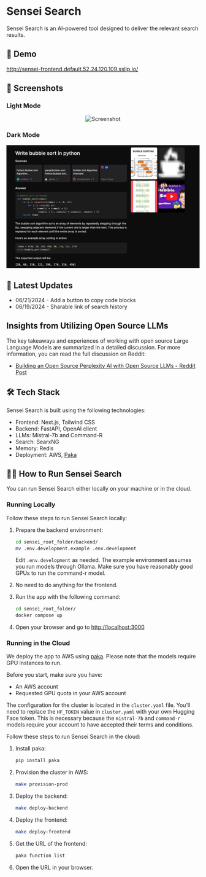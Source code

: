 # Sensei Search

Sensei Search is an AI-powered tool designed to deliver the relevant search results.

## 🎥 Demo
http://sensei-frontend.default.52.24.120.109.sslip.io/

## 📸 Screenshots


### Light Mode
<div align="center">
  <img src="./docs/screenshot.png" alt="Screenshot" max-width="600">
</div>

### Dark Mode
<div align="center">
  <img src="./docs/darkmode.png" alt="Dark Mode Screenshot" max-width="600">
</div>


## 📌 Latest Updates
- 06/21/2024 - Add a button to copy code blocks
- 06/19/2024 - Sharable link of search history

## Insights from Utilizing Open Source LLMs

The key takeaways and experiences of working with open source Large Language Models are summarized in a detailed discussion. For more information, you can read the full discussion on Reddit:

- [Building an Open Source Perplexity AI with Open Source LLMs - Reddit Post](https://www.reddit.com/r/LocalLLaMA/comments/1dj7mkq/building_an_open_source_perplexity_ai_with_open/)

## 🛠️ Tech Stack
Sensei Search is built using the following technologies:

- Frontend: Next.js, Tailwind CSS
- Backend: FastAPI, OpenAI client
- LLMs: Mistral-7b and Command-R
- Search: SearxNG
- Memory: Redis
- Deployment: AWS, [Paka](https://github.com/jjleng/paka)

## 🏃‍♂️ How to Run Sensei Search

You can run Sensei Search either locally on your machine or in the cloud.

### Running Locally

Follow these steps to run Sensei Search locally:

1. Prepare the backend environment:
    ```bash
    cd sensei_root_folder/backend/
    mv .env.development.example .env.development
    ```
    Edit `.env.development` as needed. The example environment assumes you run models through Ollama. Make sure you have reasonably good GPUs to run the command-r model.

2. No need to do anything for the frontend.

3. Run the app with the following command:
    ```bash
    cd sensei_root_folder/
    docker compose up
    ```

4. Open your browser and go to [http://localhost:3000](http://localhost:3000)

### Running in the Cloud

We deploy the app to AWS using [paka](https://github.com/jjleng/paka). Please note that the models require GPU instances to run.

Before you start, make sure you have:

- An AWS account
- Requested GPU quota in your AWS account

The configuration for the cluster is located in the `cluster.yaml` file. You'll need to replace the `HF_TOKEN` value in `cluster.yaml` with your own Hugging Face token. This is necessary because the `mistral-7b` and `command-r` models require your account to have accepted their terms and conditions.

Follow these steps to run Sensei Search in the cloud:

1. Install paka:
    ```bash
    pip install paka
    ```

2. Provision the cluster in AWS:
    ```bash
    make provision-prod
    ```

3. Deploy the backend:
    ```bash
    make deploy-backend
    ```

4. Deploy the frontend:
    ```bash
    make deploy-frontend
    ```

5. Get the URL of the frontend:
    ```bash
    paka function list
    ```

6. Open the URL in your browser.
